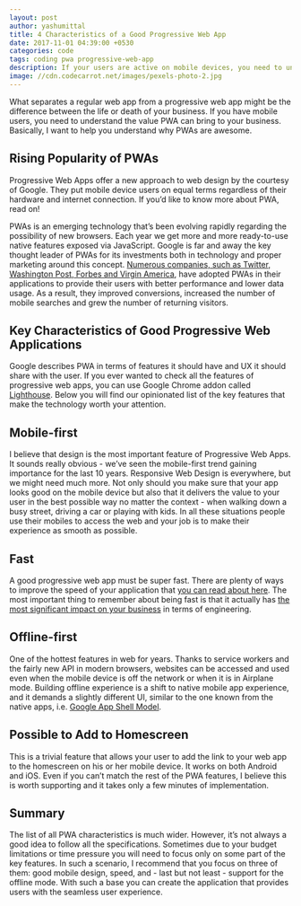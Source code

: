 ```yaml
---
layout: post
author: yashumittal
title: 4 Characteristics of a Good Progressive Web App
date: 2017-11-01 04:39:00 +0530
categories: code
tags: coding pwa progressive-web-app
description: If your users are active on mobile devices, you need to understand the value Progressive Web Apps can bring to your
image: //cdn.codecarrot.net/images/pexels-photo-2.jpg
---
```


What separates a regular web app from a progressive web app might be the difference between the life or death of your business. If you have mobile users, you need to understand the value PWA can bring to your business. Basically, I want to help you understand why PWAs are awesome.

## Rising Popularity of PWAs

Progressive Web Apps offer a new approach to web design by the courtesy of Google. They put mobile device users on equal terms regardless of their hardware and internet connection. If you’d like to know more about PWA, read on!

PWAs is an emerging technology that’s been evolving rapidly regarding the possibility of new browsers. Each year we get more and more ready-to-use native features exposed via JavaScript. Google is far and away the key thought leader of PWAs for its investments both in technology and proper marketing around this concept. [Numerous companies, such as Twitter, Washington Post, Forbes and Virgin America](/10-popular-companies-that-do-progressive-web-apps), have adopted PWAs in their applications to provide their users with better performance and lower data usage. As a result, they improved conversions, increased the number of mobile searches and grew the number of returning visitors.

## Key Characteristics of Good Progressive Web Applications

Google describes PWA in terms of features it should have and UX it should share with the user. If you ever wanted to check all the features of progressive web apps, you can use Google Chrome addon called [Lighthouse](//developers.google.com/web/tools/lighthouse/). Below you will find our opinionated list of the key features that make the technology worth your attention.

## Mobile-first

I believe that design is the most important feature of Progressive Web Apps. It sounds really obvious - we’ve seen the mobile-first trend gaining importance for the last 10 years. Responsive Web Design is everywhere, but we might need much more. Not only should you make sure that your app looks good on the mobile device but also that it delivers the value to your user in the best possible way no matter the context - when  walking down a busy street, driving a car or playing with kids. In all these situations people use their mobiles to access the web and your job is to make their experience as smooth as possible.

## Fast

A good progressive web app must be super fast. There are plenty of ways to improve the speed of your application that [you can read about here](/6-ways-improve-the-speed-of-your-web-app). The most important thing to remember about being fast is that it actually has [the most significant impact on your business](/6-non-design-reasons-webpage-has-poor-conversion-rates) in terms of engineering.

## Offline-first

One of the hottest features in web for years. Thanks to service workers and the fairly new API in modern browsers, websites can be accessed and used even when the mobile device is off the network or when it is in Airplane mode. Building offline experience is a shift to native mobile app experience, and it demands a slightly different UI, similar to the one known from the native apps, i.e. [Google App Shell Model](//developers.google.com/web/fundamentals/architecture/app-shell).

## Possible to Add to Homescreen

This is a trivial feature that allows your user to add the link to your web app to the homescreen on his or her mobile device. It works on both Android and iOS. Even if you can’t match the rest of the PWA features, I believe this is worth supporting and it takes only a few minutes of implementation.

## Summary

The list of all PWA characteristics is much wider. However, it’s not always a good idea to follow all the specifications. Sometimes due to your budget limitations or time pressure you will need to focus only on some part of the key features. In such a scenario, I recommend that you focus on three of them: good mobile design, speed, and - last but not least - support for the offline mode. With such a base you can create the application that provides users with the seamless user experience.
